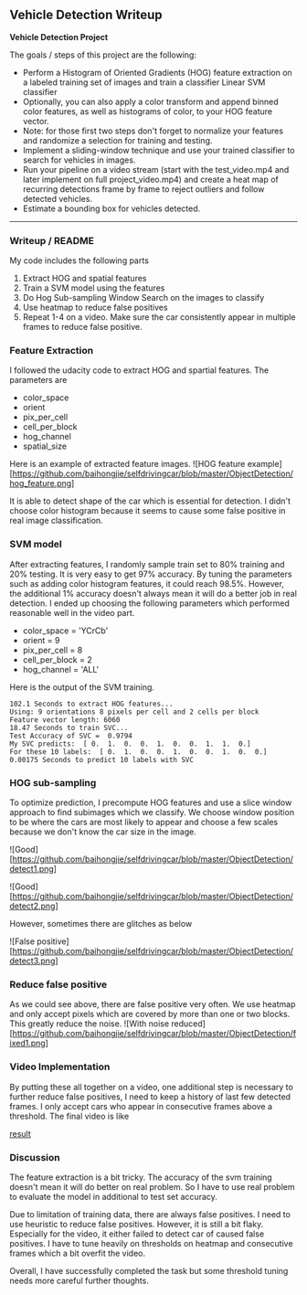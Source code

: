 ## Vehicle Detection Writeup 

**Vehicle Detection Project**

The goals / steps of this project are the following:

* Perform a Histogram of Oriented Gradients (HOG) feature extraction on a labeled training set of images and train a classifier Linear SVM classifier
* Optionally, you can also apply a color transform and append binned color features, as well as histograms of color, to your HOG feature vector. 
* Note: for those first two steps don't forget to normalize your features and randomize a selection for training and testing.
* Implement a sliding-window technique and use your trained classifier to search for vehicles in images.
* Run your pipeline on a video stream (start with the test_video.mp4 and later implement on full project_video.mp4) and create a heat map of recurring detections frame by frame to reject outliers and follow detected vehicles.
* Estimate a bounding box for vehicles detected.

---
### Writeup / README
My code includes the following parts
1. Extract HOG and spatial features
2. Train a SVM model using the features
3. Do Hog Sub-sampling Window Search on the images to classify
4. Use heatmap to reduce false positives
5. Repeat 1-4 on a video. Make sure the car consistently appear in multiple frames to reduce false positive. 

### Feature Extraction

I followed the udacity code to extract HOG and spartial features. The parameters are 
* color_space
* orient 
* pix_per_cell
* cell_per_block 
* hog_channel 
* spatial_size

Here is an example of extracted feature images.
![HOG feature example][https://github.com/baihongjie/selfdrivingcar/blob/master/ObjectDetection/hog_feature.png]

It is able to detect shape of the car which is essential for detection.
I didn't choose color histogram because it seems to cause some false positive in real image classification.

### SVM model

After extracting features, I randomly sample train set to 80% training and 20% testing.
It is very easy to get 97% accuracy. By tuning the parameters such as adding color histogram features, it could reach 98.5%.
However, the additional 1% accuracy doesn't always mean it will do a better job in real detection. I ended up choosing the following 
parameters which performed reasonable well in the video part.
* color_space = 'YCrCb'
* orient = 9
* pix_per_cell = 8
* cell_per_block = 2
* hog_channel = 'ALL'

Here is the output of the SVM training.
```
102.1 Seconds to extract HOG features...
Using: 9 orientations 8 pixels per cell and 2 cells per block
Feature vector length: 6060
18.47 Seconds to train SVC...
Test Accuracy of SVC =  0.9794
My SVC predicts:  [ 0.  1.  0.  0.  1.  0.  0.  1.  1.  0.]
For these 10 labels:  [ 0.  1.  0.  0.  1.  0.  0.  1.  0.  0.]
0.00175 Seconds to predict 10 labels with SVC
```

### HOG sub-sampling 

To optimize prediction, I precompute HOG features and use a slice window approach to find subimages which we classify.
We choose window position to be where the cars are most likely to appear and choose a few scales because we don't know 
the car size in the image.

![Good][https://github.com/baihongjie/selfdrivingcar/blob/master/ObjectDetection/detect1.png]

![Good][https://github.com/baihongjie/selfdrivingcar/blob/master/ObjectDetection/detect2.png]

However, sometimes there are glitches as below

![False positive][https://github.com/baihongjie/selfdrivingcar/blob/master/ObjectDetection/detect3.png]

### Reduce false positive
As we could see above, there are false positive very often. We use heatmap and only accept pixels which are covered by more than one or two blocks.
This greatly reduce the noise.
![With noise reduced][https://github.com/baihongjie/selfdrivingcar/blob/master/ObjectDetection/fixed1.png]

### Video Implementation

By putting these all together on a video, one additional step is necessary to further reduce false positives, I need to keep a history of last few detected frames. I only accept cars who appear in consecutive frames above a threshold. The final video is like 

[result](output.mp4)

### Discussion

The feature extraction is a bit tricky. The accuracy of the svm training doesn't mean it will do better on real problem.
So I have to use real problem to evaluate the model in additional to test set accuracy. 

Due to limitation of training data, there are always false positives. I need to use heuristic to reduce false positives. However, it is still a bit flaky.
Especially for the video, it either failed to detect car of caused false positives. 
I have to tune heavily on thresholds on heatmap and consecutive frames which a bit overfit the video.

Overall, I have successfully completed the task but some threshold tuning needs more careful further thoughts. 
